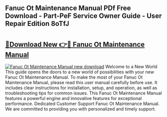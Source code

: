 ## Fanuc Ot Maintenance Manual PDf Free Download - Part-PeF Service Owner Guide - User Repair Edition 8oTfJ

# <h2><a href="http://bc30077.oget.top/?id=Fanuc+Ot+Maintenance+Manual">🔗Download New 👉🔴 Fanuc Ot Maintenance Manual</a></h2>

[![Fanuc Ot Maintenance Manual new download](https://i.imgur.com/5g1atiW.png)](http://bc30077.oget.top/?id=Fanuc+Ot+Maintenance+Manual)
Welcome to a New World This guide opens the doors to a new world of possibilities with your new Fanuc Ot Maintenance Manual. To make the most of your Fanuc Ot Maintenance Manual, please read this user manual carefully before use. It includes clear instructions for installation, setup, and operation, as well as troubleshooting tips for common issues. This Fanuc Ot Maintenance Manual features a powerful engine and innovative features for exceptional performance. Dedicated Customer Support Fanuc Ot Maintenance Manual. We are committed to providing you with personalized and timely support.
